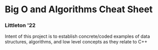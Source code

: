 # Big O and Algorithms Cheat Sheet
### Littleton '22

Intent of this project is to establish concrete/coded examples of data structures, algorithms, and low level concepts as they relate to C++